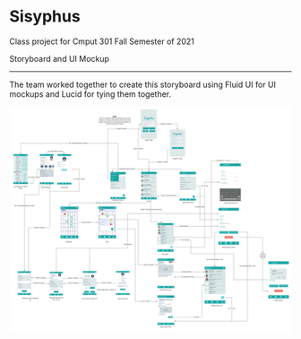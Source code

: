 # Sisyphus
Class project for Cmput 301 Fall Semester of 2021

Storyboard and UI Mockup
***
The team worked together to create this storyboard using Fluid UI for UI mockups and Lucid for tying them together.

![Completed Storyboard and UI Mockup](https://github.com/CMPUT301F21T17/Sisyphus/blob/main/doc/Sisyphus%20Storyboard.png)
